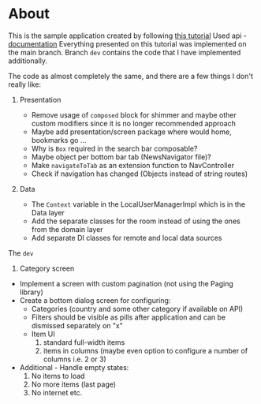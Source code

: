 # About

This is the sample application created by following [this tutorial](https://www.youtube.com/watch?v=9AekfR-EI-U&list=PLzZEuVaFb9Exi-pc8qtHBrrLg8bUn-TP6&index=1&pp=iAQB)
Used api - [documentation](https://newsapi.org/docs)
Everything presented on this tutorial was implemented on the main branch. Branch `dev` contains the code that I have
implemented additionally.


The code as almost completely the same, and there are a few things I don't really like:
1. Presentation
   - Remove usage of `composed` block for shimmer and maybe other custom modifiers since it is no longer recommended approach
   - Maybe add presentation/screen package where would home, bookmarks go ...
   - Why is `Box` required in the search bar composable?
   - Maybe object per bottom bar tab (NewsNavigator file)?
   - Make `navigateToTab` as an extension function to NavController
   - Check if navigation has changed (Objects instead of string routes)

2. Data
   - The `Context` variable in the LocalUserManagerImpl which is in the Data layer
   - Add the separate classes for the room instead of using the ones from the domain layer
   - Add separate DI classes for remote and local data sources


The `dev`

1. Category screen

- Implement a screen with custom pagination (not using the Paging library)
- Create a bottom dialog screen for configuring:
  - Categories (country and some other category if available on API)
  - Filters should be visible as pills after application and can be dismissed separately on "x"
  - Item UI
    1. standard full-width items
    2. items in columns (maybe even option to configure a number of columns i.e. 2 or 3)
- Additional - Handle empty states:
  1. No items to load
  2. No more items (last page)
  3. No internet etc.
